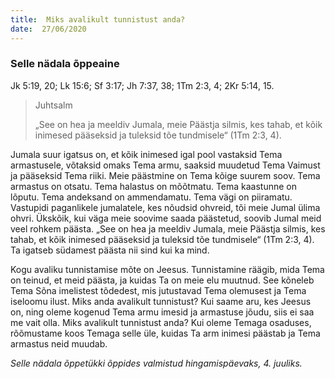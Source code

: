 ```yaml
---
title:  Miks avalikult tunnistust anda?
date:  27/06/2020
---
```


### Selle nädala õppeaine
Jk 5:19, 20; Lk 15:6; Sf 3:17; Jh 7:37, 38; 1Tm 2:3, 4; 2Kr 5:14, 15.

> <p>Juhtsalm</p>
> „See on hea ja meeldiv Jumala, meie Päästja silmis, kes tahab, et kõik inimesed pääseksid ja tuleksid tõe tundmisele“ (1Tm 2:3, 4).

Jumala suur igatsus on, et kõik inimesed igal pool vastaksid Tema armastusele, võtaksid omaks Tema armu, saaksid muudetud Tema Vaimust ja pääseksid Tema riiki. Meie päästmine on Tema kõige suurem soov. Tema armastus on otsatu. Tema halastus on mõõtmatu. Tema kaastunne on lõputu. Tema andeksand on ammendamatu. Tema vägi on piiramatu. Vastupidi paganlikele jumalatele, kes nõudsid ohvreid, tõi meie Jumal ülima ohvri. Ükskõik, kui väga meie soovime saada päästetud, soovib Jumal meid veel rohkem päästa. „See on hea ja meeldiv Jumala, meie Päästja silmis, kes tahab, et kõik inimesed pääseksid ja tuleksid tõe tundmisele“ (1Tm 2:3, 4). Ta igatseb südamest päästa nii sind kui ka mind.

Kogu avaliku tunnistamise mõte on Jeesus. Tunnistamine räägib, mida Tema on teinud, et meid päästa, ja kuidas Ta on meie elu muutnud. See kõneleb Tema Sõna imelistest tõdedest, mis jutustavad Tema olemusest ja Tema iseloomu ilust. Miks anda avalikult tunnistust? Kui saame aru, kes Jeesus on, ning oleme kogenud Tema armu imesid ja armastuse jõudu, siis ei saa me vait olla. Miks avalikult tunnistust anda? Kui oleme Temaga osaduses, rõõmustame koos Temaga selle üle, kuidas Ta arm inimesi päästab ja Tema armastus neid muudab.

_Selle nädala õppetükki õppides valmistud hingamispäevaks, 4. juuliks._